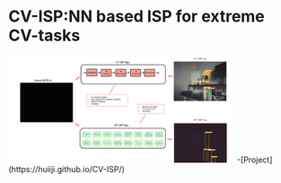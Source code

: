 # CV-ISP:NN based ISP for extreme CV-tasks 
<img src = "cvisp-background.png" width = "80%">
-[Project](https://huiiji.github.io/CV-ISP/)
